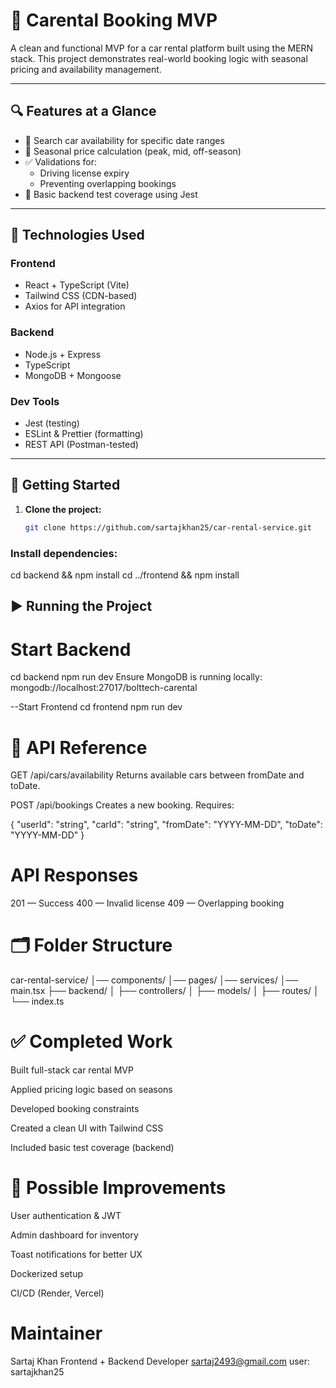# 🚗 Carental Booking MVP

A clean and functional MVP for a car rental platform built using the MERN stack. This project demonstrates real-world booking logic with seasonal pricing and availability management.

---

## 🔍 Features at a Glance

- 📅 Search car availability for specific date ranges
- 💸 Seasonal price calculation (peak, mid, off-season)
- ✅ Validations for:
  - Driving license expiry
  - Preventing overlapping bookings
- 🧪 Basic backend test coverage using Jest

---

## 🧰 Technologies Used

### Frontend

- React + TypeScript (Vite)
- Tailwind CSS (CDN-based)
- Axios for API integration

### Backend

- Node.js + Express
- TypeScript
- MongoDB + Mongoose

### Dev Tools

- Jest (testing)
- ESLint & Prettier (formatting)
- REST API (Postman-tested)

---

## 🚀 Getting Started

1. **Clone the project:**
   ```bash
   git clone https://github.com/sartajkhan25/car-rental-service.git
   ```

### Install dependencies:

cd backend && npm install
cd ../frontend && npm install

## ▶️ Running the Project

# Start Backend

cd backend
npm run dev
Ensure MongoDB is running locally:
mongodb://localhost:27017/bolttech-carental

--Start Frontend
cd frontend
npm run dev

# 🔗 API Reference

GET /api/cars/availability
Returns available cars between fromDate and toDate.

POST /api/bookings
Creates a new booking. Requires:

{
"userId": "string",
"carId": "string",
"fromDate": "YYYY-MM-DD",
"toDate": "YYYY-MM-DD"
}

# API Responses

201 — Success
400 — Invalid license
409 — Overlapping booking

# 🗂️ Folder Structure

car-rental-service/
│── components/
│── pages/
│── services/
│── main.tsx
├── backend/
│ ├── controllers/
│ ├── models/
│ ├── routes/
│ └── index.ts

# ✅ Completed Work

Built full-stack car rental MVP

Applied pricing logic based on seasons

Developed booking constraints

Created a clean UI with Tailwind CSS

Included basic test coverage (backend)

# 🔧 Possible Improvements

User authentication & JWT

Admin dashboard for inventory

Toast notifications for better UX

Dockerized setup

CI/CD (Render, Vercel)

# Maintainer

Sartaj Khan
Frontend + Backend Developer
sartaj2493@gmail.com
user: sartajkhan25

